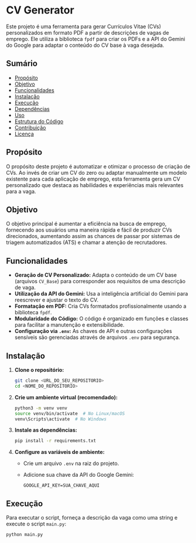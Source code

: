 # CV Generator

Este projeto é uma ferramenta para gerar Currículos Vitae (CVs) personalizados em formato PDF a partir de descrições de vagas de emprego. Ele utiliza a biblioteca `fpdf` para criar os PDFs e a API do Gemini do Google para adaptar o conteúdo do CV base à vaga desejada.

## Sumário

* [Propósito](#proposito)
* [Objetivo](#objetivo)
* [Funcionalidades](#funcionalidades)
* [Instalação](#instalacao)
* [Execução](#execucao)
* [Dependências](#dependencias)
* [Uso](#uso)
* [Estrutura do Código](#estrutura-do-codigo)
* [Contribuição](#contribuicao)
* [Licença](#licenca)

## Propósito

O propósito deste projeto é automatizar e otimizar o processo de criação de CVs. Ao invés de criar um CV do zero ou adaptar manualmente um modelo existente para cada aplicação de emprego, esta ferramenta gera um CV personalizado que destaca as habilidades e experiências mais relevantes para a vaga.

## Objetivo

O objetivo principal é aumentar a eficiência na busca de emprego, fornecendo aos usuários uma maneira rápida e fácil de produzir CVs direcionados, aumentando assim as chances de passar por sistemas de triagem automatizados (ATS) e chamar a atenção de recrutadores.

## Funcionalidades

* **Geração de CV Personalizado:** Adapta o conteúdo de um CV base (arquivos `CV_Base`) para corresponder aos requisitos de uma descrição de vaga.
* **Utilização da API do Gemini:** Usa a inteligência artificial do Gemini para reescrever e ajustar o texto do CV.
* **Formatação em PDF:** Cria CVs formatados profissionalmente usando a biblioteca `fpdf`.
* **Modularidade do Código:** O código é organizado em funções e classes para facilitar a manutenção e extensibilidade.
* **Configuração via `.env`:** As chaves de API e outras configurações sensíveis são gerenciadas através de arquivos `.env` para segurança.

## Instalação

1.  **Clone o repositório:**

    ```bash
    git clone <URL_DO_SEU_REPOSITORIO>
    cd <NOME_DO_REPOSITORIO>
    ```

2.  **Crie um ambiente virtual (recomendado):**

    ```bash
    python3 -m venv venv
    source venv/bin/activate  # No Linux/macOS
    venv\Scripts\activate  # No Windows
    ```

3.  **Instale as dependências:**

    ```bash
    pip install -r requirements.txt
    ```

4.  **Configure as variáveis de ambiente:**

    * Crie um arquivo `.env` na raiz do projeto.
    * Adicione sua chave da API do Google Gemini:

        ```
        GOOGLE_API_KEY=SUA_CHAVE_AQUI
        ```

## Execução

Para executar o script, forneça a descrição da vaga como uma string e execute o script `main.py`:

```bash
python main.py
